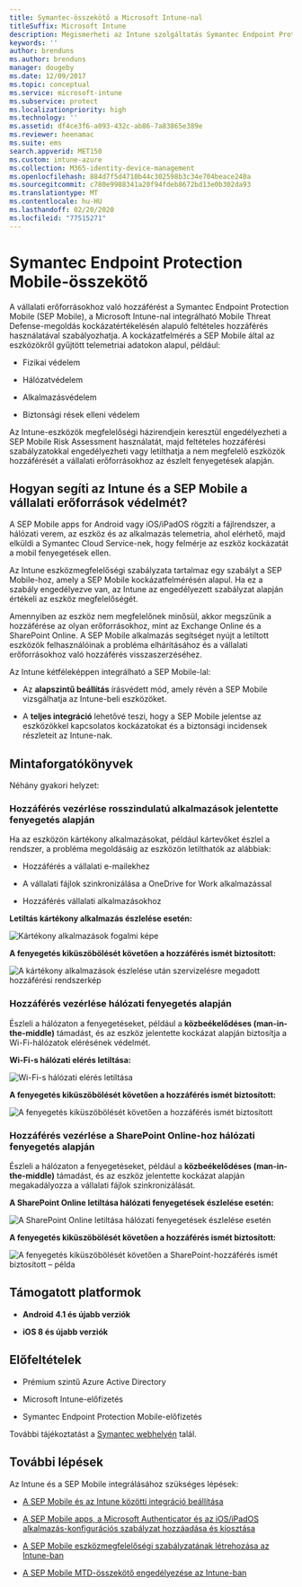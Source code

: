 ```yaml
---
title: Symantec-összekötő a Microsoft Intune-nal
titleSuffix: Microsoft Intune
description: Megismerheti az Intune szolgáltatás Symantec Endpoint Protection Mobile-lal való integrálását, amellyel vezérelheti a mobileszközök vállalati erőforrásokhoz való hozzáférését.
keywords: ''
author: brenduns
ms.author: brenduns
manager: dougeby
ms.date: 12/09/2017
ms.topic: conceptual
ms.service: microsoft-intune
ms.subservice: protect
ms.localizationpriority: high
ms.technology: ''
ms.assetid: df4ce3f6-a093-432c-ab86-7a83865e389e
ms.reviewer: heenamac
ms.suite: ems
search.appverid: MET150
ms.custom: intune-azure
ms.collection: M365-identity-device-management
ms.openlocfilehash: 884d7f5d4710b44c302598b3c34e704beace240a
ms.sourcegitcommit: c780e9988341a20f94fdeb8672bd13e0b302da93
ms.translationtype: MT
ms.contentlocale: hu-HU
ms.lasthandoff: 02/20/2020
ms.locfileid: "77515271"
---
```

# <a name="symantec-endpoint-protection-mobile-connector"></a>Symantec Endpoint Protection Mobile-összekötő

A vállalati erőforrásokhoz való hozzáférést a Symantec Endpoint Protection Mobile (SEP Mobile), a Microsoft Intune-nal integrálható Mobile Threat Defense-megoldás kockázatértékelésén alapuló feltételes hozzáférés használatával szabályozhatja. A kockázatfelmérés a SEP Mobile által az eszközökről gyűjtött telemetriai adatokon alapul, például:

- Fizikai védelem

- Hálózatvédelem

- Alkalmazásvédelem

- Biztonsági rések elleni védelem

Az Intune-eszközök megfelelőségi házirendjein keresztül engedélyezheti a SEP Mobile Risk Assessment használatát, majd feltételes hozzáférési szabályzatokkal engedélyezheti vagy letilthatja a nem megfelelő eszközök hozzáférését a vállalati erőforrásokhoz az észlelt fenyegetések alapján.

## <a name="how-do-intune-and-sep-mobile-help-protect-your-company-resources"></a>Hogyan segíti az Intune és a SEP Mobile a vállalati erőforrások védelmét?

A SEP Mobile apps for Android vagy iOS/iPadOS rögzíti a fájlrendszer, a hálózati verem, az eszköz és az alkalmazás telemetria, ahol elérhető, majd elküldi a Symantec Cloud Service-nek, hogy felmérje az eszköz kockázatát a mobil fenyegetések ellen.

Az Intune eszközmegfelelőségi szabályzata tartalmaz egy szabályt a SEP Mobile-hoz, amely a SEP Mobile kockázatfelmérésén alapul. Ha ez a szabály engedélyezve van, az Intune az engedélyezett szabályzat alapján értékeli az eszköz megfelelőségét.

Amennyiben az eszköz nem megfelelőnek minősül, akkor megszűnik a hozzáférése az olyan erőforrásokhoz, mint az Exchange Online és a SharePoint Online. A SEP Mobile alkalmazás segítséget nyújt a letiltott eszközök felhasználóinak a probléma elhárításához és a vállalati erőforrásokhoz való hozzáférés visszaszerzéséhez.

Az Intune kétféleképpen integrálható a SEP Mobile-lal:

- Az **alapszintű beállítás** írásvédett mód, amely révén a SEP Mobile vizsgálhatja az Intune-beli eszközöket.

- A **teljes integráció** lehetővé teszi, hogy a SEP Mobile jelentse az eszközökkel kapcsolatos kockázatokat és a biztonsági incidensek részleteit az Intune-nak.

## <a name="sample-scenarios"></a>Mintaforgatókönyvek

Néhány gyakori helyzet:

### <a name="control-access-based-on-threats-from-malicious-apps"></a>Hozzáférés vezérlése rosszindulatú alkalmazások jelentette fenyegetés alapján

Ha az eszközön kártékony alkalmazásokat, például kártevőket észlel a rendszer, a probléma megoldásáig az eszközön letilthatók az alábbiak:

- Hozzáférés a vállalati e-mailekhez

- A vállalati fájlok szinkronizálása a OneDrive for Work alkalmazással

- Hozzáférés vállalati alkalmazásokhoz

**Letiltás kártékony alkalmazás észlelése esetén:**

![Kártékony alkalmazások fogalmi képe](./media/skycure-mobile-threat-defense-connector/symantec-arch-1.png)

**A fenyegetés kiküszöbölését követően a hozzáférés ismét biztosított:**

![A kártékony alkalmazások észlelése után szervizelésre megadott hozzáférési rendszerkép](./media/skycure-mobile-threat-defense-connector/symantec-arch-2.png)

### <a name="control-access-based-on-threat-to-network"></a>Hozzáférés vezérlése hálózati fenyegetés alapján

Észleli a hálózaton a fenyegetéseket, például a **közbeékelődéses (man-in-the-middle)** támadást, és az eszköz jelentette kockázat alapján biztosítja a Wi-Fi-hálózatok elérésének védelmét.

**Wi-Fi-s hálózati elérés letiltása:**

![Wi-Fi-s hálózati elérés letiltása](./media/skycure-mobile-threat-defense-connector/symantec-arch-3.png)

**A fenyegetés kiküszöbölését követően a hozzáférés ismét biztosított:**

![A fenyegetés kiküszöbölését követően a hozzáférés ismét biztosított](./media/skycure-mobile-threat-defense-connector/symantec-arch-4.png)

### <a name="control-access-to-sharepoint-online-based-on-threat-to-network"></a>Hozzáférés vezérlése a SharePoint Online-hoz hálózati fenyegetés alapján

Észleli a hálózaton a fenyegetéseket, például a **közbeékelődéses (man-in-the-middle)** támadást, és az eszköz jelentette kockázat alapján megakadályozza a vállalati fájlok szinkronizálását.

**A SharePoint Online letiltása hálózati fenyegetések észlelése esetén:**

![A SharePoint Online letiltása hálózati fenyegetések észlelése esetén](./media/skycure-mobile-threat-defense-connector/symantec-arch-5.png)

**A fenyegetés kiküszöbölését követően a hozzáférés ismét biztosított:**

![A fenyegetés kiküszöbölését követően a SharePoint-hozzáférés ismét biztosított – példa](./media/skycure-mobile-threat-defense-connector/symantec-arch-6.png)

## <a name="supported-platforms"></a>Támogatott platformok

- **Android 4.1 és újabb verziók**

- **iOS 8 és újabb verziók**

## <a name="pre-requisites"></a>Előfeltételek

- Prémium szintű Azure Active Directory

- Microsoft Intune-előfizetés

- Symantec Endpoint Protection Mobile-előfizetés

További tájékoztatást a [Symantec webhelyén](https://www.skycure.com/skycure-microsoft-integration/) talál.

## <a name="next-steps"></a>További lépések

Az Intune és a SEP Mobile integrálásához szükséges lépések:

- [A SEP Mobile és az Intune közötti integráció beállítása](skycure-mtd-connector-integration.md)

- [A SEP Mobile apps, a Microsoft Authenticator és az iOS/iPadOS alkalmazás-konfigurációs szabályzat hozzáadása és kiosztása](mtd-apps-ios-app-configuration-policy-add-assign.md)

- [A SEP Mobile eszközmegfelelőségi szabályzatának létrehozása az Intune-ban](mtd-device-compliance-policy-create.md)

- [A SEP Mobile MTD-összekötő engedélyezése az Intune-ban](mtd-connector-enable.md)

